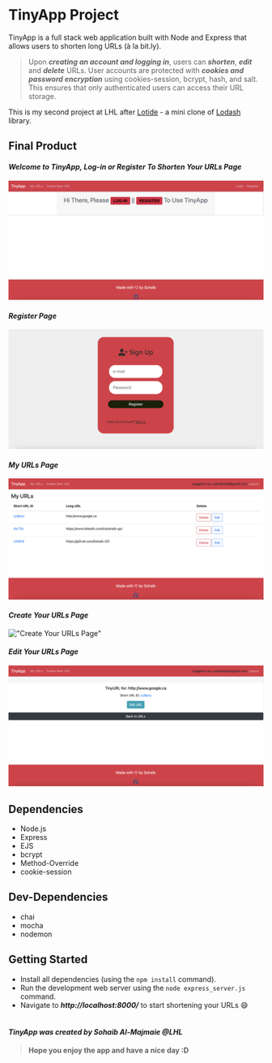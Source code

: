 # TinyApp Project

TinyApp is a full stack web application built with Node and Express that allows users to shorten long URLs (à la bit.ly).
<br>

> Upon **_creating an account and logging in_**, users can **_shorten_**, **_edit_** and **_delete_** URLs. User accounts are protected with **_cookies and password encryption_** using cookies-session, bcrypt, hash, and salt. This ensures that only authenticated users can access their URL storage.

This is my second project at LHL after [Lotide](https://github.com/Sohaib-GO/lotide) - a mini clone of [Lodash](https://lodash.com) library.

## Final Product

#### _Welcome to TinyApp, Log-in or Register To Shorten Your URLs Page_

!["Welcome to TinyApp, Log-in or Register To Shorten Your URLs "](https://github.com/Sohaib-GO/TinyApp/blob/master/demo-imgs/start.png)

#### _Register Page_

!["Register Page"](https://github.com/Sohaib-GO/TinyApp/blob/master/demo-imgs/register.png)

#### _My URLs Page_

!["My Urls Page"](https://github.com/Sohaib-GO/TinyApp/blob/master/demo-imgs/myURLs.png)


#### _Create Your URLs Page_

!["Create Your URLs Page"]()

#### _Edit Your URLs Page_

!["Edit Your URLs Page"](https://github.com/Sohaib-GO/TinyApp/blob/master/demo-imgs/edit.png)



## Dependencies

- Node.js
- Express
- EJS
- bcrypt
- Method-Override
- cookie-session

## Dev-Dependencies

- chai
- mocha
- nodemon

## Getting Started

- Install all dependencies (using the `npm install` command).
- Run the development web server using the `node express_server.js` command.
- Navigate to **_http://localhost:8000/_** to start shortening your URLs 😄
  <br>
  <br>

#### _TinyApp was created by Sohaib Al-Majmaie @LHL_

> **Hope you enjoy the app and have a nice day :D**
